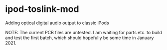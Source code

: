# ipod-toslink-mod
Adding optical digital audio output to classic iPods

NOTE: The current PCB files are untested. I am waiting for parts etc. to build and test the first batch, which should hopefully be some time in January 2021.
